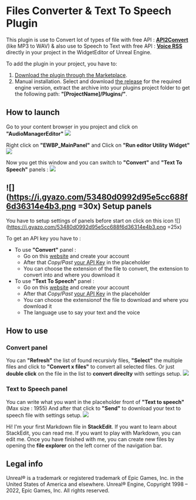 # Files Converter & Text To Speech Plugin

This plugin is use to Convert lot of types of file with free API : **[API2Convert](https://www.api2convert.com/)** (like MP3 to WAV) & also use to Speech to Text with free API : **[Voice RSS](https://www.voicerss.org/)** directly in your project in the WidgetEditor of Unreal Engine.


To add the plugin in your project, you have to: 
 1. [Download the plugin through the Marketplace](https://www.unrealengine.com/marketplace/product/runtime-files-downloader).
2.  Manual installation. Select and download [the release](https://github.com/Louis-GRANGE/PluginUE-Files-Converter-Text-To-Speech/releases) for the required engine version, extract the archive into your plugins project folder to get the following path:  **"[ProjectName]/Plugins/"**.

## How to launch
Go to your content browser in you project and click on **"AudioManagerEditor"**
![](https://i.gyazo.com/42171487b0d5d81879aa3805c37c9610.png)

Right click on **"EWBP_MainPanel"** and Click on **"Run editor Utility Widget"**
![](https://i.gyazo.com/0c9bee52ea0a975620e370b199011ec9.png)

Now you get this window and you can switch to **"Convert"** and **"Text To Speech"** panels :
![](https://i.gyazo.com/0bfa16df1086d3efad6663637f1a6d75.png)

## ![](https://i.gyazo.com/53480d0992d95e5cc688f6d36314e4b3.png =30x) Setup panels 
You have to setup settings of panels before start on click on this icon ![](https://i.gyazo.com/53480d0992d95e5cc688f6d36314e4b3.png =25x)

To get an API key you have to :
 - To use **"Convert"** panel :
	 - Go on this [website](https://account.api2convert.com/user/apikeys) and create your account
	 - After that *Copy/Past* [your API Key](https://account.api2convert.com/user/apikeys) in the placeholder
	 - You can choose the extension of the file to convert, the extension to convert into and where you download it
 - To use **"Text To Speech"** panel :
	 - Go on this [website](https://www.voicerss.org/personel) and create your account
	 - After that *Copy/Past* [your API Key](https://www.voicerss.org/personel) in the placeholder
	 - You can choose the extensionof the file to download and where you download it
	 - The language use to say your text and the voice
	 

## How to use
### Convert panel
You can **"Refresh"** the list of found recursivly files, **"Select"** the multiple files and click to **"Convert x files"** to convert all selected files. Or just **double click** on the file in the list to **convert direclty** with settings setup.
![](https://i.gyazo.com/663aaf261f7887dccc7c78f6f0c77aca.png)

### Text to Speech panel
You can write what you want in the placeholder front of **"Text to speech"** (Max size : 1955)
And after that click to **"Send"** to download your text to speech file with settings setup.
![](https://i.gyazo.com/fbb3e7a7cc19aff8d91c6d15662fbfbb.png)


	 
Hi! I'm your first Markdown file in **StackEdit**. If you want to learn about StackEdit, you can read me. If you want to play with Markdown, you can edit me. Once you have finished with me, you can create new files by opening the **file explorer** on the left corner of the navigation bar.

## Legal info
Unreal® is a trademark or registered trademark of Epic Games, Inc. in the United States of America and elsewhere.
Unreal® Engine, Copyright 1998 – 2022, Epic Games, Inc. All rights reserved.
